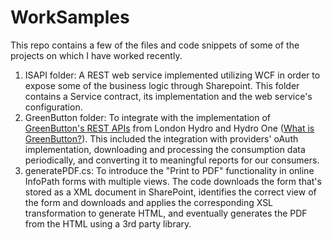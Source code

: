 # WorkSamples

This repo contains a few of the files and code snippets of some of the projects on which I have worked recently.

1. ISAPI folder: A REST web service implemented utilizing WCF in order to expose some of the business logic through Sharepoint. This folder contains a Service contract, its implementation and the web service's configuration.
2. GreenButton folder: To integrate with the implementation of [GreenButton's REST APIs](http://energyos.github.io/OpenESPI-GreenButton-API-Documentation/API/) from London Hydro and Hydro One ([What is GreenButton?](http://www.greenbuttondata.org/)). This included the integration with providers' oAuth implementation, downloading and processing the consumption data periodically, and converting it to meaningful reports for our consumers.
3. generatePDF.cs: To introduce the "Print to PDF" functionality in online InfoPath forms with multiple views. The code downloads the form that's stored as a XML document in SharePoint, identifies the correct view of the form and downloads and applies the corresponding XSL transformation to generate HTML, and eventually generates the PDF from the HTML using a 3rd party library.
